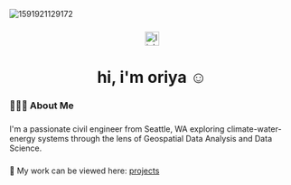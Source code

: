 ![1591921129172](https://github.com/oriyavilla/oriyavilla/assets/147210773/56bc318e-d8a3-44e1-a1ad-6129215ecbfe)


###

<div align="center">
  <a href="https://www.linkedin.com/in/oriyavillarreal/" target="_blank">
    <img src="https://img.shields.io/static/v1?message=LinkedIn&logo=linkedin&label=&color=0077B5&logoColor=white&labelColor=&style=for-the-badge" height="25" alt="linkedin logo"  />
  </a>
</div>

###

<h1 align="center">hi, i'm oriya ☺️</h1>

###

<h3 align="left">👩🏻‍💻  About Me</h3>

###

<p align="left">I'm a passionate civil engineer from Seattle, WA exploring climate-water-energy systems through the lens of Geospatial Data Analysis and Data Science.</p>

###

🔭 My work can be viewed here: [projects](https://github.com/oriyavilla/projects/)

###





<!--
**oriyavilla/oriyavilla** is a ✨ _special_ ✨ repository because its `README.md` (this file) appears on your GitHub profile.

Here are some ideas to get you started:

- 🔭 I’m currently working on ...
- 🌱 I’m currently learning ...
- 👯 I’m looking to collaborate on ...
- 🤔 I’m looking for help with ...
- 💬 Ask me about ...
- 📫 How to reach me: ...
- 😄 Pronouns: ...
- ⚡ Fun fact: ...
-->
